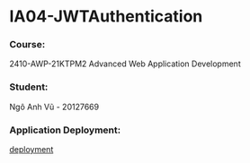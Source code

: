 # IA04-JWTAuthentication

### Course:
2410-AWP-21KTPM2
Advanced Web Application Development

### Student:
Ngô Anh Vũ - 20127669

### Application Deployment:
[deployment](https://ia04-jwt-authentication-frontend-eta.vercel.app)
